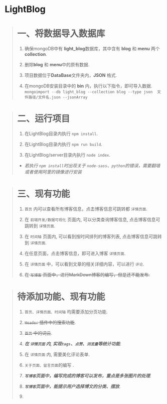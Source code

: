 # LightBlog
>  # **一、将数据导入数据库**    
>  1. 确保mongoDB中有 **light_blog**数据库，其中含有 **blog** 和 **menu** 两个 **collection**.   
>
>  2. 删除**blog** 和 **menu**中的原有数据.   
>
>  2. 项目数据位于**DataBase**文件夹内，**JSON** 格式.      
>
>  3. 在mongoDB安装目录中的 **bin** 内，执行以下指令，即可导入数据.   
`mongoimport --db light_blog --collection blog --type json  文件路径/文件名.json --jsonArray`

   
>  # **二、运行项目**    
>  1. 在LightBlog目录内执行 `npm install`.
>
>  2. 在LightBlog目录内执行 `npm run build`.   
>
>  3. 在LightBlog/server目录内执行 `node index`.   
> + *若执行 `npm install`时出现关于 `node-sass`、`python`的错误，需要翻墙或者使用阿里的镜像进行安装*      



>  # **三、现有功能**    
>  1. `首页` 内可以查看所有博客信息，点击博客信息可跳转都 `详情页面`.
>
>  2. 在 `前端开发/数据可视化` 页面内, 可以分类查询博客信息, 点击博客信息可跳转到 `详情页面`.   
>
>  3. 在 `时间轴` 页面内,  可以看到按时间排列的博客列表, 点击博客信息可跳转到 `详情页面`.     
>
>  4. 在任意页面，点击博客信息，即可进入博客 `详情页面`.     
>
>  5. 在 `详情页面` 中，可以看到文章的相关详细内容，可以进行 `评论`.
>   
>  6. ~~在 `写博客` 页面中，进行MarkDown博客的编写，但是还不能发布.~~
 


 >  # **待添加功能、现有功能**    
>  1. `首页、详情页面、时间轴` 均需要添加分页功能.
>
>  2. ~~`Header` 插件中的搜索功能~~.
>
>  3. ~~`首页` 中的词云~~.
>
>  4. ***在 `详情页面` 内,  实现`tags`、`点赞`、`浏览量`等统计功能***.     
>
>  5. 在 `详情页面` 内,  需要美化评论表单.     
>
>  6. `关于页面、留言页面`的编写 .      
>
>  7. ***`写博客`页面中，编写完成的博客可以发布，重点是多张图片的处理***.     
>
>  8. ***`写博客`页面中，能提示用户选择博文的分类、摆放***.   
>
>  9. ~~~`后台管理`，可以对所有的博客进行二次编辑，同时能够调整其`摆放位置`~~~.
>



